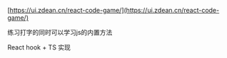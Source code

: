 [https://ui.zdean.cn/react-code-game/](https://ui.zdean.cn/react-code-game/)

练习打字的同时可以学习js的内置方法

React hook + TS 实现

